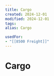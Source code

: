 ```yaml
---
title: Cargo
created: 2024-12-01
modified: 2024-12-01
tags: 
alias: Cargo

usedFor:
- "[[8500 Freight]]"
---
```

# Cargo
